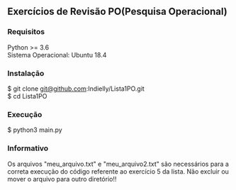 
## Exercícios de Revisão PO(Pesquisa Operacional)

### Requisitos

Python >= 3.6\
Sistema Operacional: Ubuntu 18.4

### Instalação

$ git clone git@github.com:Indielly/Lista1PO.git\
$ cd Lista1PO

### Execução

$ python3 main.py


### Informativo

Os arquivos "meu_arquivo.txt" e "meu_arquivo2.txt" são necessários para a correta execução do código referente ao exercício 5 da lista. Não excluir ou mover o arquivo para outro diretório!!
